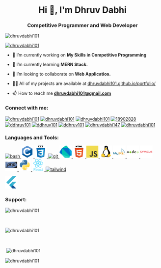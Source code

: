 <h1 align="center">Hi 👋, I'm Dhruv Dabhi</h1>
<h3 align="center">Competitive Programmer and Web Developer</h3>

<p align="left"> <img src="https://komarev.com/ghpvc/?username=dhruvdabhi101&label=Profile%20views&color=0e75b6&style=flat" alt="dhruvdabhi101" /> </p>

<p align="left"> <a href="https://twitter.com/dhruvdabhi101" target="blank"><img src="https://img.shields.io/twitter/follow/dhruvdabhi101?logo=twitter&style=for-the-badge" alt="dhruvdabhi101" /></a> </p>

- 🔭 I’m currently working on **My Skills in Competitive Programming**

- 🌱 I’m currently learning **MERN Stack.**

- 👯 I’m looking to collaborate on **Web Applicatios.**

- 👨‍💻 All of my projects are available at [dhruvdabhi101.github.io/portfolio/](https://dhruvdabhi101.github.io/portfolio/)

- 📫 How to reach me **dhruvdabhi101@gmail.com**

<h3 align="left">Connect with me:</h3>
<p align="left">
<a href="https://dev.to/dhruvdabhi101" target="blank"><img align="center" src="https://raw.githubusercontent.com/rahuldkjain/github-profile-readme-generator/master/src/images/icons/Social/devto.svg" alt="dhruvdabhi101" height="30" width="40" /></a>
<a href="https://twitter.com/dhruvdabhi101" target="blank"><img align="center" src="https://raw.githubusercontent.com/rahuldkjain/github-profile-readme-generator/master/src/images/icons/Social/twitter.svg" alt="dhruvdabhi101" height="30" width="40" /></a>
<a href="https://linkedin.com/in/dhruvdabhi101" target="blank"><img align="center" src="https://raw.githubusercontent.com/rahuldkjain/github-profile-readme-generator/master/src/images/icons/Social/linked-in-alt.svg" alt="dhruvdabhi101" height="30" width="40" /></a>
<a href="https://stackoverflow.com/users/18902828" target="blank"><img align="center" src="https://raw.githubusercontent.com/rahuldkjain/github-profile-readme-generator/master/src/images/icons/Social/stack-overflow.svg" alt="18902828" height="30" width="40" /></a>
<a href="https://instagram.com/ddhruv101" target="blank"><img align="center" src="https://raw.githubusercontent.com/rahuldkjain/github-profile-readme-generator/master/src/images/icons/Social/instagram.svg" alt="ddhruv101" height="30" width="40" /></a>
<a href="https://www.codechef.com/users/ddhruv101" target="blank"><img align="center" src="https://cdn.jsdelivr.net/npm/simple-icons@3.1.0/icons/codechef.svg" alt="ddhruv101" height="30" width="40" /></a>
<a href="https://codeforces.com/profile/ddhruv101" target="blank"><img align="center" src="https://raw.githubusercontent.com/rahuldkjain/github-profile-readme-generator/master/src/images/icons/Social/codeforces.svg" alt="ddhruv101" height="30" width="40" /></a>
<a href="https://www.leetcode.com/dhruvdabhi147" target="blank"><img align="center" src="https://raw.githubusercontent.com/rahuldkjain/github-profile-readme-generator/master/src/images/icons/Social/leet-code.svg" alt="dhruvdabhi147" height="30" width="40" /></a>
<a href="https://auth.geeksforgeeks.org/user/dhruvdabhi101" target="blank"><img align="center" src="https://raw.githubusercontent.com/rahuldkjain/github-profile-readme-generator/master/src/images/icons/Social/geeks-for-geeks.svg" alt="dhruvdabhi101" height="30" width="40" /></a>
</p>

<h3 align="left">Languages and Tools:</h3>
<p align="left"> <a href="https://www.gnu.org/software/bash/" target="_blank" rel="noreferrer"> <img src="https://www.vectorlogo.zone/logos/gnu_bash/gnu_bash-icon.svg" alt="bash" width="40" height="40"/> </a> <a href="https://www.cprogramming.com/" target="_blank" rel="noreferrer"> <img src="https://raw.githubusercontent.com/devicons/devicon/master/icons/c/c-original.svg" alt="c" width="40" height="40"/> </a> <a href="https://www.w3schools.com/css/" target="_blank" rel="noreferrer"> <img src="https://raw.githubusercontent.com/devicons/devicon/master/icons/css3/css3-original-wordmark.svg" alt="css3" width="40" height="40"/> </a> <a href="https://git-scm.com/" target="_blank" rel="noreferrer"> <img src="https://www.vectorlogo.zone/logos/git-scm/git-scm-icon.svg" alt="git" width="40" height="40"/> </a> <a href="https://dart.dev/" target="_blank" rel="noreferrer"> <img src="https://raw.githubusercontent.com/devicons/devicon/master/icons/dart/dart-original.svg" alt="go" width="40" height="40"/> </a> <a href="https://www.w3.org/html/" target="_blank" rel="noreferrer"> <img src="https://raw.githubusercontent.com/devicons/devicon/master/icons/html5/html5-original-wordmark.svg" alt="html5" width="40" height="40"/> </a> <a href="https://developer.mozilla.org/en-US/docs/Web/JavaScript" target="_blank" rel="noreferrer"> <img src="https://raw.githubusercontent.com/devicons/devicon/master/icons/javascript/javascript-original.svg" alt="javascript" width="40" height="40"/> </a> <a href="https://www.linux.org/" target="_blank" rel="noreferrer"> <img src="https://raw.githubusercontent.com/devicons/devicon/master/icons/linux/linux-original.svg" alt="linux" width="40" height="40"/> </a> <a href="https://www.mysql.com/" target="_blank" rel="noreferrer"> <img src="https://raw.githubusercontent.com/devicons/devicon/master/icons/mysql/mysql-original-wordmark.svg" alt="mysql" width="40" height="40"/> </a> <a href="https://nodejs.org" target="_blank" rel="noreferrer"> <img src="https://raw.githubusercontent.com/devicons/devicon/master/icons/nodejs/nodejs-original-wordmark.svg" alt="nodejs" width="40" height="40"/> </a> <a href="https://www.oracle.com/" target="_blank" rel="noreferrer"> <img src="https://raw.githubusercontent.com/devicons/devicon/master/icons/oracle/oracle-original.svg" alt="oracle" width="40" height="40"/> </a> <a href="https://www.php.net" target="_blank" rel="noreferrer"> <img src="https://raw.githubusercontent.com/devicons/devicon/master/icons/php/php-original.svg" alt="php" width="40" height="40"/> </a> <a href="https://www.python.org" target="_blank" rel="noreferrer"> <img src="https://raw.githubusercontent.com/devicons/devicon/master/icons/python/python-original.svg" alt="python" width="40" height="40"/> </a> <a href="https://reactjs.org/" target="_blank" rel="noreferrer"> <img src="https://raw.githubusercontent.com/devicons/devicon/master/icons/react/react-original-wordmark.svg" alt="react" width="40" height="40"/> </a> <a href="https://tailwindcss.com/" target="_blank" rel="noreferrer"> <img src="https://www.vectorlogo.zone/logos/tailwindcss/tailwindcss-icon.svg" alt="tailwind" width="40" height="40"/> </a> </p><a href="https://flutter.dev/" target="_blank" rel="noreferrer"> <img src="https://github.com/devicons/devicon/blob/master/icons/flutter/flutter-original.svg" alt="flutter" width="40" height="40"/> </a> </p>


<h3 align="left">Support:</h3>
<p><a href="https://ko-fi.com/dhruvdabhi101"> <img align="left" src="https://cdn.ko-fi.com/cdn/kofi3.png?v=3" height="50" width="210" alt="dhruvdabhi101" /></a></p><br><br>
<br>

<p><img align="left" src="https://github-readme-stats.vercel.app/api/top-langs?username=dhruvdabhi101&theme=nord&show_icons=true&locale=en&layout=compact" alt="dhruvdabhi101" /></p>
<br><br><br>

<p>&nbsp;<img align="center" src="https://github-readme-stats.vercel.app/api?username=dhruvdabhi101&theme=nord&show_icons=true&locale=en" alt="dhruvdabhi101" /></p>

<p><img align="center" src="https://github-readme-streak-stats.herokuapp.com/?user=dhruvdabhi101&theme=nord&" alt="dhruvdabhi101" /></p>

